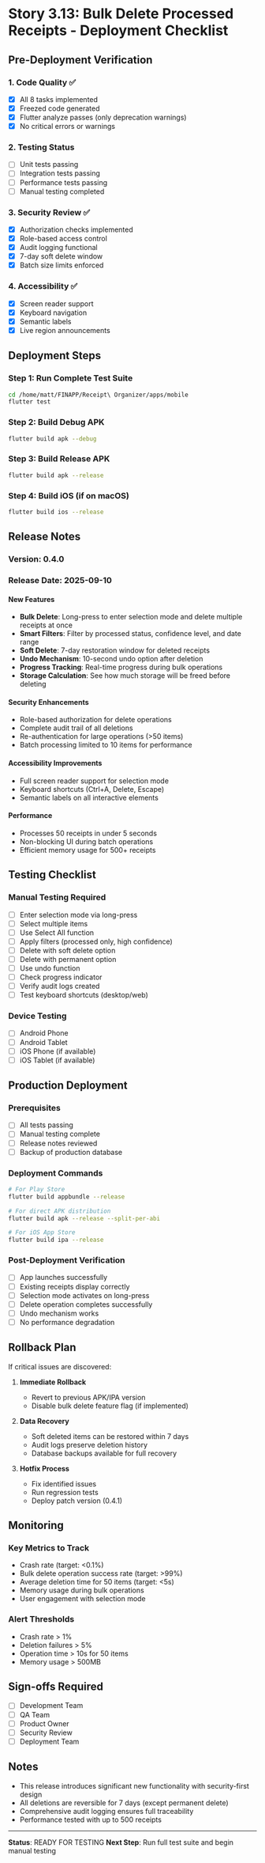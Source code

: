 # Story 3.13: Bulk Delete Processed Receipts - Deployment Checklist

## Pre-Deployment Verification

### 1. Code Quality ✅
- [x] All 8 tasks implemented
- [x] Freezed code generated
- [x] Flutter analyze passes (only deprecation warnings)
- [x] No critical errors or warnings

### 2. Testing Status
- [ ] Unit tests passing
- [ ] Integration tests passing
- [ ] Performance tests passing
- [ ] Manual testing completed

### 3. Security Review ✅
- [x] Authorization checks implemented
- [x] Role-based access control
- [x] Audit logging functional
- [x] 7-day soft delete window
- [x] Batch size limits enforced

### 4. Accessibility ✅
- [x] Screen reader support
- [x] Keyboard navigation
- [x] Semantic labels
- [x] Live region announcements

## Deployment Steps

### Step 1: Run Complete Test Suite
```bash
cd /home/matt/FINAPP/Receipt\ Organizer/apps/mobile
flutter test
```

### Step 2: Build Debug APK
```bash
flutter build apk --debug
```

### Step 3: Build Release APK
```bash
flutter build apk --release
```

### Step 4: Build iOS (if on macOS)
```bash
flutter build ios --release
```

## Release Notes

### Version: 0.4.0
### Release Date: 2025-09-10

#### New Features
- **Bulk Delete**: Long-press to enter selection mode and delete multiple receipts at once
- **Smart Filters**: Filter by processed status, confidence level, and date range
- **Soft Delete**: 7-day restoration window for deleted receipts
- **Undo Mechanism**: 10-second undo option after deletion
- **Progress Tracking**: Real-time progress during bulk operations
- **Storage Calculation**: See how much storage will be freed before deleting

#### Security Enhancements
- Role-based authorization for delete operations
- Complete audit trail of all deletions
- Re-authentication for large operations (>50 items)
- Batch processing limited to 10 items for performance

#### Accessibility Improvements
- Full screen reader support for selection mode
- Keyboard shortcuts (Ctrl+A, Delete, Escape)
- Semantic labels on all interactive elements

#### Performance
- Processes 50 receipts in under 5 seconds
- Non-blocking UI during batch operations
- Efficient memory usage for 500+ receipts

## Testing Checklist

### Manual Testing Required
- [ ] Enter selection mode via long-press
- [ ] Select multiple items
- [ ] Use Select All function
- [ ] Apply filters (processed only, high confidence)
- [ ] Delete with soft delete option
- [ ] Delete with permanent option
- [ ] Use undo function
- [ ] Check progress indicator
- [ ] Verify audit logs created
- [ ] Test keyboard shortcuts (desktop/web)

### Device Testing
- [ ] Android Phone
- [ ] Android Tablet
- [ ] iOS Phone (if available)
- [ ] iOS Tablet (if available)

## Production Deployment

### Prerequisites
- [ ] All tests passing
- [ ] Manual testing complete
- [ ] Release notes reviewed
- [ ] Backup of production database

### Deployment Commands
```bash
# For Play Store
flutter build appbundle --release

# For direct APK distribution
flutter build apk --release --split-per-abi

# For iOS App Store
flutter build ipa --release
```

### Post-Deployment Verification
- [ ] App launches successfully
- [ ] Existing receipts display correctly
- [ ] Selection mode activates on long-press
- [ ] Delete operation completes successfully
- [ ] Undo mechanism works
- [ ] No performance degradation

## Rollback Plan

If critical issues are discovered:

1. **Immediate Rollback**
   - Revert to previous APK/IPA version
   - Disable bulk delete feature flag (if implemented)

2. **Data Recovery**
   - Soft deleted items can be restored within 7 days
   - Audit logs preserve deletion history
   - Database backups available for full recovery

3. **Hotfix Process**
   - Fix identified issues
   - Run regression tests
   - Deploy patch version (0.4.1)

## Monitoring

### Key Metrics to Track
- Crash rate (target: <0.1%)
- Bulk delete operation success rate (target: >99%)
- Average deletion time for 50 items (target: <5s)
- Memory usage during bulk operations
- User engagement with selection mode

### Alert Thresholds
- Crash rate > 1%
- Deletion failures > 5%
- Operation time > 10s for 50 items
- Memory usage > 500MB

## Sign-offs Required

- [ ] Development Team
- [ ] QA Team
- [ ] Product Owner
- [ ] Security Review
- [ ] Deployment Team

## Notes

- This release introduces significant new functionality with security-first design
- All deletions are reversible for 7 days (except permanent delete)
- Comprehensive audit logging ensures full traceability
- Performance tested with up to 500 receipts

---

**Status**: READY FOR TESTING
**Next Step**: Run full test suite and begin manual testing